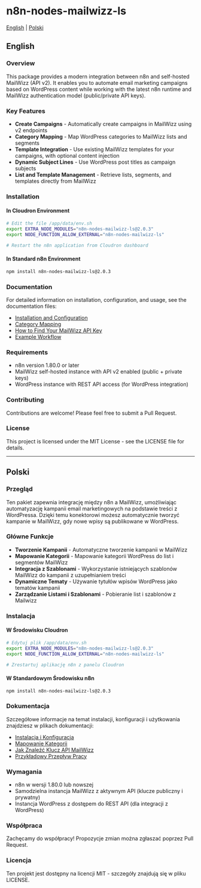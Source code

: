 # n8n-nodes-mailwizz-ls

[English](#english) | [Polski](#polski)

<a name="english"></a>
## English

### Overview

This package provides a modern integration between n8n and self-hosted MailWizz (API v2). It enables you to automate email marketing campaigns based on WordPress content while working with the latest n8n runtime and MailWizz authentication model (public/private API keys).

### Key Features

- **Create Campaigns** - Automatically create campaigns in MailWizz using v2 endpoints
- **Category Mapping** - Map WordPress categories to MailWizz lists and segments
- **Template Integration** - Use existing MailWizz templates for your campaigns, with optional content injection
- **Dynamic Subject Lines** - Use WordPress post titles as campaign subjects
- **List and Template Management** - Retrieve lists, segments, and templates directly from MailWizz

### Installation

#### In Cloudron Environment

```bash
# Edit the file /app/data/env.sh
export EXTRA_NODE_MODULES="n8n-nodes-mailwizz-ls@2.0.3"
export NODE_FUNCTION_ALLOW_EXTERNAL="n8n-nodes-mailwizz-ls"

# Restart the n8n application from Cloudron dashboard
```

#### In Standard n8n Environment

```bash
npm install n8n-nodes-mailwizz-ls@2.0.3
```

### Documentation

For detailed information on installation, configuration, and usage, see the documentation files:

- [Installation and Configuration](docs/installation.md)
- [Category Mapping](docs/category-mapping.md)
- [How to Find Your MailWizz API Key](docs/api-key-info.md)
- [Example Workflow](docs/workflow-example.md)

### Requirements

- n8n version 1.80.0 or later
- MailWizz self-hosted instance with API v2 enabled (public + private keys)
- WordPress instance with REST API access (for WordPress integration)

### Contributing

Contributions are welcome! Please feel free to submit a Pull Request.

### License

This project is licensed under the MIT License - see the LICENSE file for details.

---

<a name="polski"></a>
## Polski

### Przegląd

Ten pakiet zapewnia integrację między n8n a MailWizz, umożliwiając automatyzację kampanii email marketingowych na podstawie treści z WordPressa. Dzięki temu konektorowi możesz automatycznie tworzyć kampanie w MailWizz, gdy nowe wpisy są publikowane w WordPress.

### Główne Funkcje

- **Tworzenie Kampanii** - Automatyczne tworzenie kampanii w MailWizz
- **Mapowanie Kategorii** - Mapowanie kategorii WordPress do list i segmentów MailWizz
- **Integracja z Szablonami** - Wykorzystanie istniejących szablonów MailWizz do kampanii z uzupełnianiem treści
- **Dynamiczne Tematy** - Używanie tytułów wpisów WordPress jako tematów kampanii
- **Zarządzanie Listami i Szablonami** - Pobieranie list i szablonów z Mailwizz

### Instalacja

#### W Środowisku Cloudron

```bash
# Edytuj plik /app/data/env.sh
export EXTRA_NODE_MODULES="n8n-nodes-mailwizz-ls@2.0.3"
export NODE_FUNCTION_ALLOW_EXTERNAL="n8n-nodes-mailwizz-ls"

# Zrestartuj aplikację n8n z panelu Cloudron
```

#### W Standardowym Środowisku n8n

```bash
npm install n8n-nodes-mailwizz-ls@2.0.3
```

### Dokumentacja

Szczegółowe informacje na temat instalacji, konfiguracji i użytkowania znajdziesz w plikach dokumentacji:

- [Instalacja i Konfiguracja](docs/installation.md)
- [Mapowanie Kategorii](docs/category-mapping.md)
- [Jak Znaleźć Klucz API MailWizz](docs/api-key-info.md)
- [Przykładowy Przepływ Pracy](docs/workflow-example.md)

### Wymagania

- n8n w wersji 1.80.0 lub nowszej
- Samodzielna instancja MailWizz z aktywnym API (klucze publiczny i prywatny)
- Instancja WordPress z dostępem do REST API (dla integracji z WordPress)

### Współpraca

Zachęcamy do współpracy! Propozycje zmian można zgłaszać poprzez Pull Request.

### Licencja

Ten projekt jest dostępny na licencji MIT - szczegóły znajdują się w pliku LICENSE.
